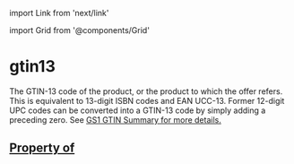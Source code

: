 import Link from 'next/link'
  
import Grid from '@components/Grid'

# gtin13

The GTIN-13 code of the product, or the product to which the offer refers. This is equivalent to 13-digit ISBN codes and EAN UCC-13. Former 12-digit UPC codes can be converted into a GTIN-13 code by simply adding a preceding zero. See <a href="http://www.gs1.org/barcodes/technical/idkeys/gtin">GS1 GTIN Summary</Link> for more details.

## Property of



